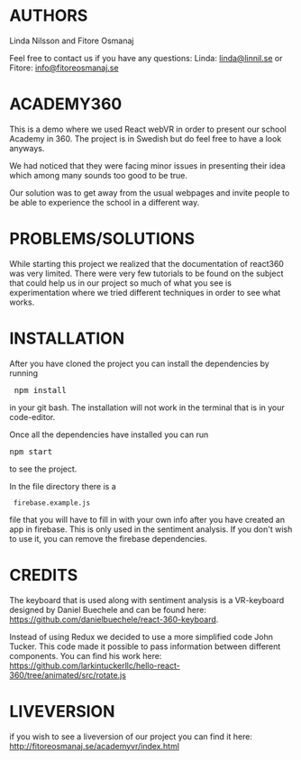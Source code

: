 # AUTHORS

Linda Nilsson and Fitore Osmanaj

Feel free to contact us if you have any questions: Linda: linda@linnil.se or Fitore: info@fitoreosmanaj.se
# ACADEMY360

This is a demo where we used React webVR in order to present our school Academy in 360. The project is in Swedish but do feel free to have a look anyways.

We had noticed that they were facing minor issues in presenting their idea which among many sounds too good to be true.

Our solution was to get away from the usual webpages and invite people to be able to experience the school in a different way.

# PROBLEMS/SOLUTIONS

While starting this project we realized that the documentation of react360 was very limited. There were very few tutorials to be found on the subject 
that could help us in our project so much of what you see is experimentation where we tried different techniques in order to see what works.

# INSTALLATION

After you have cloned the project you can install the dependencies by running  <pre> npm install </pre>  in your git bash.
The installation will not work in the terminal that is in your code-editor.

Once all the dependencies have installed you can run <pre>npm start </pre> to see the project.

In the file directory there is a <pre><code> firebase.example.js </code></pre> file that you will have to fill in with your own info after you have created an app
in firebase.
This is only used in the sentiment analysis. If you don't wish to use it, you can remove the firebase dependencies.

# CREDITS

The keyboard that is used along with sentiment analysis is a VR-keyboard designed by Daniel Buechele and can be found here: 
https://github.com/danielbuechele/react-360-keyboard.

Instead of using Redux we decided to use a more simplified code John Tucker. This code made it possible to pass information between 
different components. You can find his work here: https://github.com/larkintuckerllc/hello-react-360/tree/animated/src/rotate.js

# LIVEVERSION

if you wish to see a liveversion of our project you can find it here: http://fitoreosmanaj.se/academyvr/index.html
